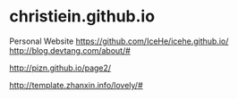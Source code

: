 # christiein.github.io
Personal Website
https://github.com/IceHe/icehe.github.io/
http://blog.devtang.com/about/#

http://pizn.github.io/page2/

http://template.zhanxin.info/lovely/#